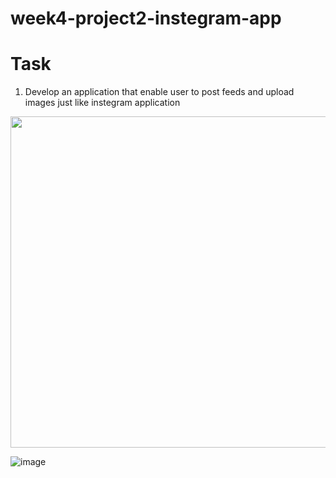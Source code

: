 # week4-project2-instegram-app

# Task 
1. Develop an application that enable user to post feeds and upload images just like instegram application 


<img src="https://user-images.githubusercontent.com/44459664/137601080-95b391bd-e28c-4edd-8e66-cc6eb55062d8.png" width="550" height="530"/>  

![image](https://user-images.githubusercontent.com/44459664/137601295-484af622-6b5c-45af-8887-ed320d05a4f4.png)

